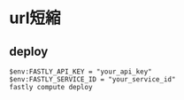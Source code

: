 # url短縮

## deploy

```
$env:FASTLY_API_KEY = "your_api_key"
$env:FASTLY_SERVICE_ID = "your_service_id"
fastly compute deploy
```

